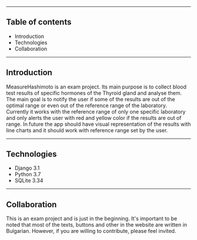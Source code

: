 -----------------
Table of contents
-----------------

- Introduction
- Technologies
- Collaboration


------------
Introduction
------------

MeasureHashimoto is an exam project. Its main purpose is to collect blood test results of specific hormones of the Thyroid gland and analyse them. The main goal is to notify the user if some of the results are out of the optimal range or even out of the reference range of the laboratory. Currently it works with the reference range of only one specific laboratory and only alerts the user with red and yellow color if the results are out of range. In future the app should have visual representation of the results with line charts and it should work with reference range set by the user.


------------
Technologies
------------

- Django 3.1
- Python 3.7
- SQLite 3.34


-------------
Collaboration
-------------

This is an exam project and is just in the beginning. It's important to be noted that most of the texts, buttons and other in the website are written in Bulgarian. However, if you are willing to contribute, please feel invited.
